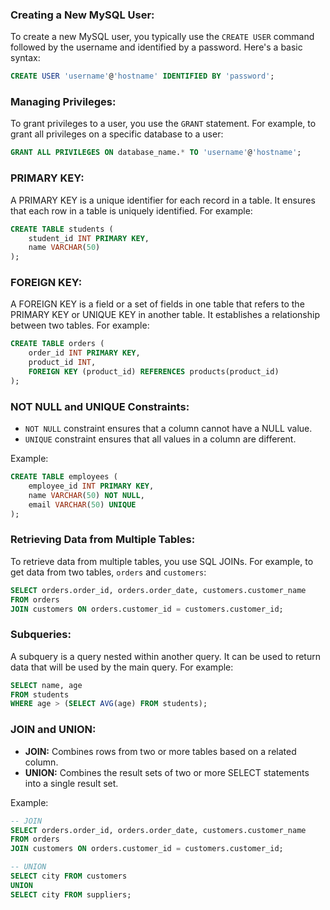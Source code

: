 ### Creating a New MySQL User:
To create a new MySQL user, you typically use the `CREATE USER` command followed by the username and identified by a password. Here's a basic syntax:
```sql
CREATE USER 'username'@'hostname' IDENTIFIED BY 'password';
```

### Managing Privileges:
To grant privileges to a user, you use the `GRANT` statement. For example, to grant all privileges on a specific database to a user:
```sql
GRANT ALL PRIVILEGES ON database_name.* TO 'username'@'hostname';
```

### PRIMARY KEY:
A PRIMARY KEY is a unique identifier for each record in a table. It ensures that each row in a table is uniquely identified. For example:
```sql
CREATE TABLE students (
    student_id INT PRIMARY KEY,
    name VARCHAR(50)
);
```

### FOREIGN KEY:
A FOREIGN KEY is a field or a set of fields in one table that refers to the PRIMARY KEY or UNIQUE KEY in another table. It establishes a relationship between two tables. For example:
```sql
CREATE TABLE orders (
    order_id INT PRIMARY KEY,
    product_id INT,
    FOREIGN KEY (product_id) REFERENCES products(product_id)
);
```

### NOT NULL and UNIQUE Constraints:
- `NOT NULL` constraint ensures that a column cannot have a NULL value.
- `UNIQUE` constraint ensures that all values in a column are different.

Example:
```sql
CREATE TABLE employees (
    employee_id INT PRIMARY KEY,
    name VARCHAR(50) NOT NULL,
    email VARCHAR(50) UNIQUE
);
```

### Retrieving Data from Multiple Tables:
To retrieve data from multiple tables, you use SQL JOINs. For example, to get data from two tables, `orders` and `customers`:
```sql
SELECT orders.order_id, orders.order_date, customers.customer_name
FROM orders
JOIN customers ON orders.customer_id = customers.customer_id;
```

### Subqueries:
A subquery is a query nested within another query. It can be used to return data that will be used by the main query. For example:
```sql
SELECT name, age
FROM students
WHERE age > (SELECT AVG(age) FROM students);
```

### JOIN and UNION:
- **JOIN:** Combines rows from two or more tables based on a related column.
- **UNION:** Combines the result sets of two or more SELECT statements into a single result set.

Example:
```sql
-- JOIN
SELECT orders.order_id, orders.order_date, customers.customer_name
FROM orders
JOIN customers ON orders.customer_id = customers.customer_id;

-- UNION
SELECT city FROM customers
UNION
SELECT city FROM suppliers;
```
